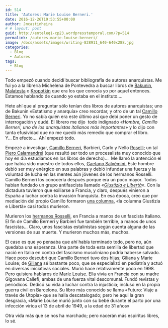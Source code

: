 ```yaml
---
id: 514
title: 'Autores: Marie Louise Berneri.'
date: 2016-12-26T19:53:55+00:00
author: Jmcastinheira
# # layout: post
guid: http://enteleq1-cp23.wordpresstemporal.com/?p=514
permalink: /autores-marie-louise-berneri/
image: /docs/assets/images/writing-828911_640-640x288.jpg
categories:
  - Blog
  - Autores
tags:
  - Blog
---
```

Todo empezó cuando decidí buscar bibliografía de autores anarquistas. Me fui yo a la librería Michelena de Pontevedra a buscar libros de [Bakunin](http://es.wikipedia.org/wiki/Bakunin), [Malatesta](http://es.wikipedia.org/wiki/Errico_Malatesta) o [Kropotkin](http://es.wikipedia.org/wiki/Kropotkin) que era los que conocía yo por aquel entonces. Estamos hablando de cuando yo estaba en el instituto&#8230;.

Hete ahí que al preguntar sólo tenían dos libros de autores anarquistas; uno de Bakunin «Estatismo y anarquía» creo recordar, y otro de un tal [Camillo Berneri](http://es.wikipedia.org/wiki/Camillo_Berneri). Yo no sabía quién era este último así que debí poner un gesto de interrogación y dudé. El librero me dijo  todo indignado «_Hombre, Camillo Berneri, uno de los anarquistas italianos más importantes_» y lo dijo con tanta efusividad que no me quedó más remedio que comprar el libro.  
Y&#8230; En efecto&#8230;. Ahí empezó todo.

Empezé a investigar, [Camillo Berneri](http://es.wikipedia.org/wiki/Camillo_Berneri), Barbieri, Carlo y Nello [Roselli](http://it.wikipedia.org/wiki/Carlo_Rosselli); un tal [Piero Calamandrei](http://it.wikipedia.org/wiki/Gaetano_Salvemini) (que resultó ser todo un procesalista muy conocido que hoy en día estudiamos en los libros de derecho)&#8230;  Me llamó la antención el que había sido maestro de todos ellos, [Gaetano Salvémini.](http://it.wikipedia.org/wiki/Gaetano_Salvemini) Este hombre debió ser muy enérgico en sus palabras y debió infundar una fuerza y la voluntad de lucha en las mentes aún jóvenes de los hermanos Rosselli. Camillo Berneri los conocería después porque era un poco mayor. Todos habían fundado un grupo antifascista llamado «[_<span class="searchmatch">Giustizia e Libertà_](http://it.wikipedia.org/wiki/Giustizia_e_Libert%C3%A0)«. Con la dictadura tuvieron que exiliarse a Francia, y claro, después vinieron a España a luchar contra la invasión franquista. En esa época, creo que por mediación del propio Camillo formaron [una columna](http://es.wikipedia.org/wiki/Milicias_de_la_CNT), «la columna Giustizia e Libertà» casi todos murieron.

Murieron los [hermanos Rosselli](http://it.wikipedia.org/wiki/Carlo_Rosselli), en Francia a manos de un fascista Italiano. El fin de Camillo Berneri y Barbieri fue también terrible, a manos de unos fascistas&#8230; Claro, unos fascistas estalinistas según cuenta alguna de las versiones de sus muerte. Y murieron muchos más, muchos.

El caso es que yo pensaba que ahí había terminado todo, pero no, aún quedaba una esperanza. Una parte de toda esta semilla de libertad que nació en Italia en contra del fascismo musoliniano podría haberse salvado. Hace poco descubrí que Camillo Berneri tuvo dos hijas; Giliana y Marie Louise; de [Giliana](http://www.alasbarricadas.org/ateneovirtual/index.php/Giliana_Berneri) sé bastante poco, que se especializó en pediatría y actuó en diversas iniciativas sociales. Murió hace relativamente poco en 1998. Pero quisiera hablaros de [Maríe Louise.](http://es.wikipedia.org/wiki/Marie_Louise_Berneri) Ella vivía en Francia con su madre Gigovana Callefi; ambas de una fuerza vital descomunal. Fundó revistas y periódicos. Dedicó su vida a luchar contra la injusticia; incluso en la propia guerra civil en Barcelona. Su libro más conocido se llama «Futuro: Viaje a través de Utopía» que se halla descatalogado; pero he aqui la gran desgracia, «Marie Louise murió junto con su bebé durante el parto por una infección vírica el 13 de abril de 1949, a la edad de 31 años»

Otra vida más que se nos ha marchado; pero nacerán más espiritus libres, lo sé.